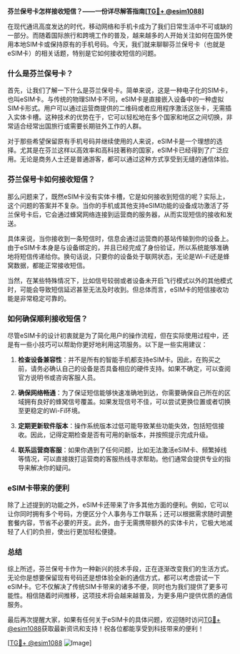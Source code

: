 **芬兰保号卡怎样接收短信？——一份详尽解答指南[[TG💪+ @esim1088](https://t.me/s/esim1088)]**

在现代通讯高度发达的时代，移动网络和手机卡成为了我们日常生活中不可或缺的一部分。而随着国际旅行和跨境工作的普及，越来越多的人开始关注如何在国外使用本地SIM卡或保持原有的手机号码。今天，我们就来聊聊芬兰保号卡（也就是eSIM卡）的相关话题，特别是它如何接收短信的问题。

### 什么是芬兰保号卡？

首先，让我们了解一下什么是芬兰保号卡。简单来说，这是一种电子化的SIM卡，也叫eSIM卡。与传统的物理SIM卡不同，eSIM卡是直接嵌入设备中的一种虚拟SIM卡形式。用户可以通过运营商提供的二维码或者应用程序激活这张卡，无需插入实体卡槽。这种技术的优势在于，它可以轻松地在多个国家和地区之间切换，非常适合经常出国旅行或需要长期驻外工作的人群。

对于那些希望保留原有手机号码并继续使用的人来说，eSIM卡是一个理想的选择。尤其是在芬兰这样以高效率和高科技著称的国家，eSIM卡已经得到了广泛应用。无论是商务人士还是普通游客，都可以通过这种方式享受到无缝的通信体验。

### 芬兰保号卡如何接收短信？

那么问题来了，既然eSIM卡没有实体卡槽，它是如何接收到短信的呢？实际上，这个问题的答案并不复杂。当你的手机或其他支持eSIM功能的设备成功激活了芬兰保号卡后，它会通过蜂窝网络连接到运营商的服务器，从而实现短信的接收和发送。

具体来说，当你接收到一条短信时，信息会通过运营商的基站传输到你的设备上。由于eSIM卡本身是与设备绑定的，并且已经完成了身份验证，所以系统能够准确地将短信传递给你。换句话说，只要你的设备处于联网状态，无论是Wi-Fi还是蜂窝数据，都能正常接收短信。

当然，在某些特殊情况下，比如信号较弱或者设备未开启飞行模式以外的其他模式时，可能会导致短信延迟甚至无法及时收到。但总体而言，eSIM卡的短信接收功能是非常稳定可靠的。

### 如何确保顺利接收短信？

尽管eSIM卡的设计初衷就是为了简化用户的操作流程，但在实际使用过程中，还是有一些小技巧可以帮助你更好地利用这项服务。以下是一些实用建议：

1. **检查设备兼容性**：并不是所有的智能手机都支持eSIM卡。因此，在购买之前，请务必确认自己的设备是否具备相应的硬件支持。如果不确定，可以查阅官方说明书或咨询客服人员。
   
2. **确保网络畅通**：为了保证短信能够快速准确地到达，你需要确保自己所在的区域拥有良好的蜂窝信号覆盖。如果发现信号不佳，可以尝试更换位置或者切换至更稳定的Wi-Fi环境。

3. **定期更新软件版本**：操作系统版本过低可能导致某些功能失效，包括短信接收。因此，记得定期检查是否有可用的新版本，并按照提示完成升级。

4. **联系运营商客服**：如果你遇到了任何问题，比如无法激活eSIM卡、频繁掉线等情况，可以直接拨打运营商的客服热线寻求帮助。他们通常会提供专业的指导来解决你的疑问。

### eSIM卡带来的便利

除了上述提到的功能之外，eSIM卡还带来了许多其他方面的便利。例如，它可以让你同时拥有多个号码，方便区分个人事务与工作联系；还可以根据需求随时调整套餐内容，节省不必要的开支。此外，由于无需携带额外的实体卡片，它极大地减轻了人们的负担，使出行更加轻松便捷。

### 总结

综上所述，芬兰保号卡作为一种新兴的技术手段，正在逐渐改变我们的生活方式。无论你是想要保留现有号码还是想体验全新的通信方式，都可以考虑尝试一下eSIM卡。它不仅解决了传统SIM卡带来的诸多不便，同时也为我们提供了更多可能性。相信随着时间推移，这项技术将会越来越普及，为更多用户提供优质的通信服务。

最后再次提醒大家，如果有任何关于eSIM卡的具体问题，欢迎随时访问[TG💪+ @esim1088](https://t.me/s/esim1088)获取最新资讯和支持！祝各位都能享受到科技带来的便利！

[[TG💪+ @esim1088](https://t.me/s/esim1088) ![Image](https://i.postimg.cc/4NQfJmqS/Snipaste-2025-05-13-00-14-12.png)]